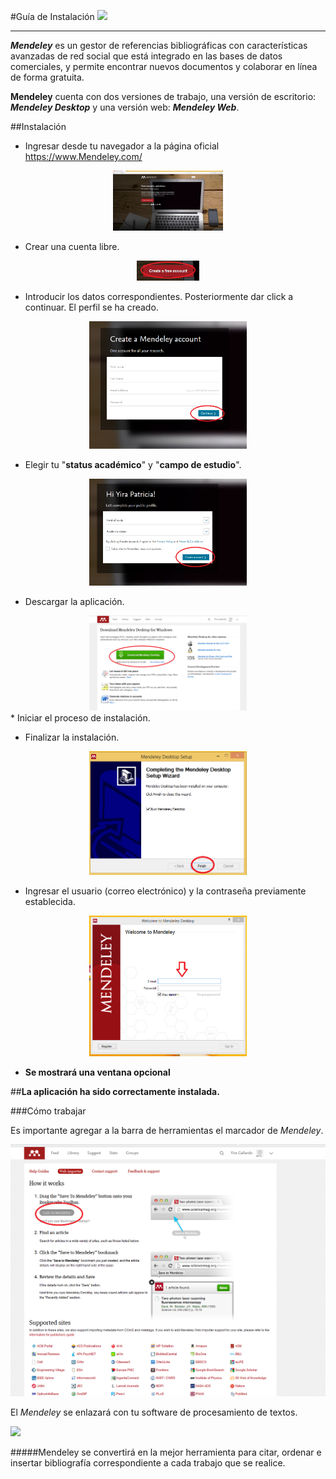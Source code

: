 #Guía de Instalación ![](http://d3fildg3jlcvty.cloudfront.net/20140519-02/graphics/commonnew/logo-mendeley.png) 


----------


***Mendeley*** es un gestor de referencias bibliográficas con características avanzadas  de red social que está integrado en las bases  de datos comerciales, y  permite encontrar nuevos documentos y colaborar en línea de forma gratuita.

**Mendeley** cuenta con dos versiones de trabajo, una versión de escritorio:  ***Mendeley Desktop*** y una versión web: ***Mendeley Web***.


##Instalación

- Ingresar desde tu navegador a la página oficial <https://www.Mendeley.com/>

<center><img src="img/Mendeley1.png"/ width = 35%></center>

 
* Crear una cuenta libre.


<center><img src="img/Mendeley2.png"/ width = 20%></center>


* Introducir los datos correspondientes. Posteriormente dar click a continuar. El perfil se ha creado.
<center><img src=img/Mendeley3.png/ width = 50%></center>

* Elegir tu "**status académico**" y "**campo de estudio**".
<center><img src=img/Mendeley4.png/ width = 50%></center>

* Descargar la aplicación.
<center><img src=img/Mendeley001.png/ width = 50%></center>
* Iniciar el proceso de instalación.

* Finalizar la instalación.
<center><img src=img/Mendeley006.png/ width = 50%></center>

* Ingresar el usuario (correo electrónico) y la contraseña previamente establecida.

<center><img src=img/Mendeley007.png/ width = 50%></center>

* **Se mostrará una ventana opcional**

##**La aplicación ha sido correctamente instalada.**



###Cómo trabajar

Es importante agregar a la barra de herramientas el marcador de *Mendeley*.        

![](img/Mendeley00.png)


 
El *Mendeley* se enlazará con tu software de procesamiento de textos.

![](img/Mendeley007001.png)



#####Mendeley se convertirá en la mejor herramienta para citar, ordenar e insertar bibliografía correspondiente a cada trabajo que se realice.



